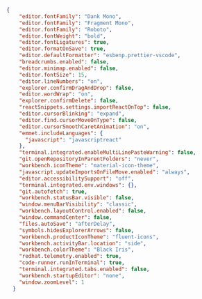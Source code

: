 ﻿```json
{
    "editor.fontFamily": "Dank Mono",
    "editor.fontFamily": "Fragment Mono",
    "editor.fontFamily": "Roboto",
    "editor.fontWeight": "bold",
    "editor.fontLigatures": true,
    "editor.formatOnSave": true,
    "editor.defaultFormatter": "esbenp.prettier-vscode",
    "breadcrumbs.enabled": false,
    "editor.minimap.enabled": false,
    "editor.fontSize": 15,
    "editor.lineNumbers": "on",
    "explorer.confirmDragAndDrop": false,
    "editor.wordWrap": "on",
    "explorer.confirmDelete": false,
    "reactSnippets.settings.importReactOnTop": false,
    "editor.cursorBlinking": "expand",
    "editor.find.cursorMoveOnType": false,
    "editor.cursorSmoothCaretAnimation": "on",
    "emmet.includeLanguages": {
      "javascript": "javascriptreact"
    },
    "terminal.integrated.enableMultiLinePasteWarning": false,
    "git.openRepositoryInParentFolders": "never",
    "workbench.iconTheme": "material-icon-theme",
    "javascript.updateImportsOnFileMove.enabled": "always",
    "editor.accessibilitySupport": "off",
    "terminal.integrated.env.windows": {},
    "git.autofetch": true,
    "workbench.statusBar.visible": false,
    "window.menuBarVisibility": "classic",
    "workbench.layoutControl.enabled": false,
    "window.commandCenter": false,
    "files.autoSave": "afterDelay",
    "symbols.hidesExplorerArrows": false,
    "workbench.productIconTheme": "fluent-icons",
    "workbench.activityBar.location": "side",
    "workbench.colorTheme": "Black Iris",
    "redhat.telemetry.enabled": true,
    "code-runner.runInTerminal": true,
    "terminal.integrated.tabs.enabled": false,
    "workbench.startupEditor": "none",
    "window.zoomLevel": 1
  }
  
  

```
